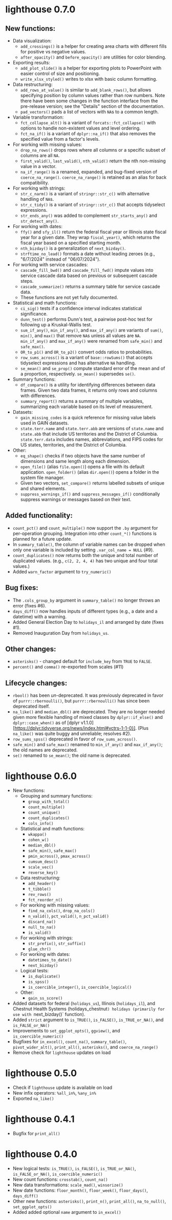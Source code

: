 # lighthouse 0.7.0
## New functions:
* Data visualization:
    * `add_crossings()` is a helper for creating area charts with different fills for positive vs negative values.
    * `after_opacity()` and `before_opacity()` are utilities for color blending.
* Exporting results:
    * `add_plot_slide()` is a helper for exporting plots to PowerPoint with easier control of size and positioning.
    * `write_xlsx_styled()` writes to xlsx with basic column formatting.
* Data restructuring:
    * `add_rows_at_value()` is similar to `add_blank_rows()`, but allows specifying position by column values rather than row numbers. Note there have been some changes in the function interface from the pre-release version; see the "Details" section of the documentation.
    * `pad_vectors()` pads a list of vectors with `NA`s to a common length.
* Variable transformation:
    * `fct_collapse_alt()` is a variant of `forcats::fct_collapse()` with options to handle non-existent values and level ordering.
    * `fct_na_if()` is a variant of `dplyr::na_if()` that also removes the specified value from a factor's levels.
* For working with missing values:
    * `drop_na_rows()` drops rows where all columns or a specific subset of columns are all `NA`.
    * `first_valid()`, `last_valid()`, `nth_valid()` return the nth non-missing value in a vector.
    * `na_if_range()` is a renamed, expanded, and bug-fixed version of `coerce_na_range()`. `coerce_na_range()` is retained as an alias for back compatibility.
* For working with strings:
    * `str_c_narm()` is a variant of `stringr::str_c()` with alternative handling of `NA`s.
    * `str_c_tidy()` is a variant of `stringr::str_c()` that accepts tidyselect expressions.
    * `str_ends_any()` was added to complement `str_starts_any()` and `str_detect_any()`.
* For working with dates:
    * `ffy()` and `sfy_il()` return the federal fiscal year or Illinois state fiscal year for a given date. They wrap `fiscal_year()`, which returns  the fiscal year based on a specified starting month.
    * `nth_bizday()` is a generalization of `next_bizday()`.
    * `strftime_no_lead()` formats a date without leading zeroes (e.g., "6/7/2024" instead of "06/07/2024").
* For working with service cascades:
    * `cascade_fill_bwd()` and `cascade_fill_fwd()` impute values into service cascade data based on previous or subsequent cascade steps.
    * `cascade_summarize()` returns a summary table for service cascade data.
    * These functions are not yet fully documented.
* Statistical and math functions:
    * `ci_sig()` tests if a confidence interval indicates statistical significance.
    * `dunn_test()` performs Dunn's test, a pairwise post-hoc test for following up a Kruskal-Wallis test.
    * `sum_if_any()`, `min_if_any()`, and `max_if_any()` are variants of `sum()`, `min()`, and `max()` that remove `NA`s unless all values are `NA`. `min_if_any()` and `max_if_any()` were renamed from `safe_min()` and `safe_max()`.
    * `OR_to_p1()` and `OR_to_p2()` convert odds ratios to probabilities. 
    * `row_sums_across()` is a variant of `base::rowSums()` that accepts tidyselect expressions and has alternative `NA` handling.
    * `se_mean()` and `se_prop()` compute standard error of the mean and of a proportion, respectively. `se_mean()` supersedes `se()`.
* Summary functions:
    * `df_compare()` is a utility for identifying differences between data frames. Given two data frames, it returns only rows and columns with differences.
    * `summary_report()` returns a summary of multiple variables, summarizing each variable based on its level of measurement.
* Datasets:
    * `gain_missing_codes` is a quick reference for missing value labels used in GAIN datasets.
    * `state.terr.name` and `state.terr.abb` are versions of `state.name` and `state.abb` that include US territories and the District of Columbia. `state.terr.data` includes names, abbreviations, and FIPS codes for US states, territories, and the District of Columbia.
* Other:
    * `eq_shape()` checks if two objects have the same number of dimensions and same length along each dimension.
    * `open_file()` (alias `file.open()`) opens a file with its default application. `open_folder()` (alias `dir.open()`) opens a folder in the system file manager.
    * Given two vectors, `set_compare()` returns labelled subsets of unique and shared elements.
    * `suppress_warnings_if()` and `suppress_messages_if()` conditionally suppress warnings or messages based on their text.
      
## Added functionality:
* `count_pct()` and `count_multiple()` now support the `.by` argument for per-operation grouping. Integration into other `count_*()` functions is planned for a future update.
* In `summary_table()`, the column of variable names can be dropped when only one variable is included by setting `.var_col_name = NULL` (#9). 
* `count_duplicates()` now returns both the unique and total number of duplicated values. (e.g., `c(2, 2, 4, 4)` has two unique and four total values.)
* Added `warn_factor` argument to `try_numeric()`

## Bug fixes:
* The `.cols_group_by` argument in `summary_table()` no longer throws an error (fixes #6).
* `days_diff()` now handles inputs of different types (e.g., a date and a datetime) with a warning.
* Added General Election Day to `holidays_il` and arranged by date (fixes #1).
* Removed Inauguration Day from `holidays_us`.

## Other changes:
* `asterisks()` - changed default for `include_key` from `TRUE` to `FALSE`.
* `percent()` and `comma()` re-exported from scales (#11)

## Lifecycle changes:
* `rbool()` has been *un*-deprecated. It was previously deprecated in favor of `purrr::rbernoulli()`, but `purrr::rbernoulli()` has since been deprecated itself.
* `na_like()` and `median_dbl()` are deprecated. They are no longer needed given more flexible handling of mixed classes by `dplyr::if_else()` and `dplyr::case_when()` as of [dplyr v1.1.0][https://dplyr.tidyverse.org/news/index.html#vctrs-1-1-0}]. (Plus `na_like()` was quite buggy and unreliable; resolves #2).
* `row_sums_spss()` deprecated in favor of `row_sums_across()`.
* `safe_min()` and `safe_max()` renamed to `min_if_any()` and `max_if_any()`; the old names are deprecated.
* `se()` renamed to `se_mean()`; the old name is deprecated.

    
# lighthouse 0.6.0
* New functions:
    * Grouping and summary functions:
        * `group_with_total()`
        * `count_multiple()`
        * `count_unique()`
        * `count_duplicates()`
        * `cols_info()`
    * Statistical and math functions:
        * `wkappa()`
        * `cohen_w()`
        * `median_dbl()`
        * `safe_min()`, `safe_max()`
        * `pmin_across()`, `pmax_across()`
        * `cumsum_desc()`
        * `scale_vec()`
        * `reverse_key()`
    * Data restructuring:
        * `add_header()`
        * `t_tibble()`
        * `rev_rows()`
        * `fct_reorder_n()`
    * For working with missing values:
        * `find_na_cols()`, `drop_na_cols()`
        * `n_valid()`, `pct_valid()`, `n_pct_valid()`
        * `discard_na()`
        * `null_to_na()`
        * `is_valid()`
    * For working with strings:
        * `str_prefix()`, `str_suffix()`
        * `glue_chr()`
    * For working with dates:
        * `datetimes_to_date()`
        * `next_bizday()`
    * Logical tests:
        * `is_duplicate()`
        * `is_spss()`
        * `is_coercible_integer()`, `is_coercible_logical()`
    * Other:
        * `gain_ss_score()`
* Added datasets for federal (`holidays_us`), Illinois (`holidays_il`), and
Chestnut Health Systems (holidays_chestnut`) holidays (primarily for use with
`next_bizday()` function).
* Added `strict` argument to `is_TRUE()`, `is_FALSE()`, `is_TRUE_or_NA()`, and
`is_FALSE_or_NA()`
* Improvements to `set_ggplot_opts()`, `ggview()`, and `is_coercible_numeric()`
* Bugfixes for `in_excel()`, `count_na()`, `summary_table()`,
`pivot_wider_alt()`, `print_all()`, `asterisks()`, and `coerce_na_range()`
* Remove check for `lighthouse` updates on load
# lighthouse 0.5.0
* Check if `lighthouse` update is available on load
* New infix operators: `%all_in%`, `%any_in%`
* Exported `na_like()`
# lighthouse 0.4.1
* Bugfix for `print_all()`
# lighthouse 0.4.0
* New logical tests: `is_TRUE()`, `is_FALSE()`, `is_TRUE_or_NA()`,
`is_FALSE_or_NA()`, `is_coercible_numeric()`
* New count functions: `crosstab()`, `count_na()`
* New data transformations: `scale_mad()`, `winsorize()`
* New date functions: `floor_month()`, `floor_week()`, `floor_days()`,
`days_diff()`
* Other new functions: `asterisks()`, `print_n()`, `print_all()`,
`na_to_null()`, `set_ggplot_opts()`
* Added added optional `name` argument to `in_excel()`
